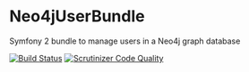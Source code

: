 Neo4jUserBundle
===============

Symfony 2 bundle to manage users in a Neo4j graph database

[![Build Status](https://travis-ci.org/frne/Neo4jUserBundle.svg)](https://travis-ci.org/frne/Neo4jUserBundle) [![Scrutinizer Code Quality](https://scrutinizer-ci.com/g/frne/Neo4jUserBundle/badges/quality-score.png?s=be3fb1bc8ff61e2d3dccd87815720e514d2337cb)](https://scrutinizer-ci.com/g/frne/Neo4jUserBundle/)
